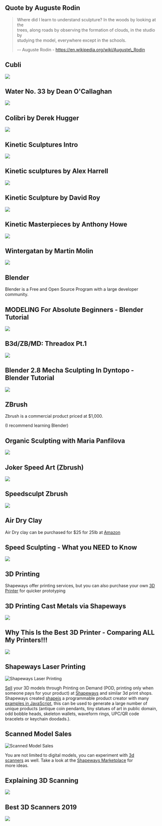Quote by Auguste Rodin
----------------------

> Where did I learn to understand sculpture? In the woods by looking at the  
> trees, along roads by observing the formation of clouds, in the studio by  
> studying the model, everywhere except in the schools.
> 
> \-- Auguste Rodin - https://en.wikipedia.org/wiki/Auguste\_Rodin

Cubli
-----

[![](/image/yid-n_6p-1J551Y.jpg)](https://www.youtube.com/watch?v=n_6p-1J551Y)

Water No. 33 by Dean O'Callaghan
--------------------------------

[![](/image/yid-ZqzjAmPFND8.jpg)](https://www.youtube.com/watch?v=ZqzjAmPFND8)

Colibri by Derek Hugger
-----------------------

[![](/image/yid-1scj5sotD-E.jpg)](https://www.youtube.com/watch?v=1scj5sotD-E)

Kinetic Sculptures Intro
------------------------

[![](/image/yid-zqNnOYoU5ls.jpg)](https://www.youtube.com/watch?v=zqNnOYoU5ls)

Kinetic sculptures by Alex Harrell
----------------------------------

[![](/image/yid-Ibq1crh0OFA.jpg)](https://www.youtube.com/watch?v=Ibq1crh0OFA)

Kinetic Sculpture by David Roy
------------------------------

[![](/image/yid-nxdcj2tLQGE.jpg)](https://www.youtube.com/watch?v=nxdcj2tLQGE)

Kinetic Masterpieces by Anthony Howe
------------------------------------

[![](/image/yid-J4l5rHNSq9s.jpg)](https://www.youtube.com/watch?v=J4l5rHNSq9s)

Wintergatan by Martin Molin
---------------------------

[![](/image/yid-IvUU8joBb1Q.jpg)](https://www.youtube.com/watch?v=IvUU8joBb1Q)

Blender
-------

Blender is a Free and Open Source Program with a large developer community.

MODELING For Absolute Beginners - Blender Tutorial
--------------------------------------------------

[![](/image/yid-ICBP-7x7Chc.jpg)](https://www.youtube.com/watch?v=ICBP-7x7Chc)

B3d/ZB/MD: Threadox Pt.1
------------------------

[![](/image/yid-lp9JO7qpIO4.jpg)](https://www.youtube.com/watch?v=lp9JO7qpIO4)

Blender 2.8 Mecha Sculpting In Dyntopo - Blender Tutorial
---------------------------------------------------------

[![](/image/yid-a-Nsphndbj8.jpg)](https://www.youtube.com/watch?v=a-Nsphndbj8)

ZBrush
------

Zbrush is a commercial product priced at $1,000.

(I recommend learning Blender)

Organic Sculpting with Maria Panfilova
--------------------------------------

[![](/image/yid-G3SVAN9TPbo.jpg)](https://www.youtube.com/watch?v=G3SVAN9TPbo)

Joker Speed Art (Zbrush)
------------------------

[![](/image/yid-k00bCwWH92E.jpg)](https://www.youtube.com/watch?v=k00bCwWH92E)

Speedsculpt Zbrush
------------------

[![](/image/yid-GhYwHcp-UV8.jpg)](https://www.youtube.com/watch?v=GhYwHcp-UV8)

Air Dry Clay
------------

Air Dry clay can be purchased for $25 for 25lb at [Amazon](https://www.amazon.com/AMACO-AMA46317P-Clay-Gray-lbs/dp/B0009RRTA8/ref=sr_1_10?keywords=air+drying+clay&qid=1574898467&sr=8-10)

Speed Sculpting - What you NEED to Know
---------------------------------------

[![](/image/yid-H4WtpO8vfTU.jpg)](https://www.youtube.com/watch?v=H4WtpO8vfTU)

3D Printing
-----------

Shapeways offer printing services, but you can also purchase your own [3D  
Printer](https://en.wikipedia.org/wiki/3D_printing) for quicker prototyping

3D Printing Cast Metals via Shapeways
-------------------------------------

[![](/image/yid-9uxE_r9kEE8.jpg)](https://www.youtube.com/watch?v=9uxE_r9kEE8)

Why This Is the Best 3D Printer - Comparing ALL My Printers!!!
--------------------------------------------------------------

[![](/image/yid-YzF5YnUuN4Q.jpg)](https://www.youtube.com/watch?v=YzF5YnUuN4Q)

Shapeways Laser Printing
------------------------

![Shapeways Laser Printing](/image/shapeways.png)

[Sell](https://www.shapeways.com/marketplace) your 3D models through Printing on Demand (POD, printing only when someone pays for your product) at [Shapeways](https://www.shapeways.com/) and similar 3d print shops. Shapeways created [shapejs](https://shapejs.shapeways.com/) a programmable product creator with many [examples in JavaScript](https://shapejs.shapeways.com/v2/examples), this can be used to generate a large number of unique products (antique coin pendants, tiny statues of art in public domain, odd bobble heads, skeleton wallets, waveform rings, UPC/QR code bracelets or keychain doodads.).

Scanned Model Sales
-------------------

![Scanned Model Sales](/image/3dscan.png)

You are not limited to digital models, you can experiment with [3d  
scanners](https://en.wikipedia.org/wiki/3D_scanning) as well. Take a look at the [Shapeways Marketplace](https://www.shapeways.com/marketplace) for  
more ideas.

Explaining 3D Scanning
----------------------

[![](/image/yid-TTCiOoedUco.jpg)](https://www.youtube.com/watch?v=TTCiOoedUco)

Best 3D Scanners 2019
---------------------

[![](/image/yid-20b2JWz2TfE.jpg)](https://www.youtube.com/watch?v=20b2JWz2TfE)